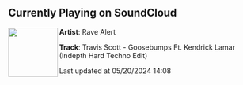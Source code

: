 ## Currently Playing on SoundCloud

[<img align="left" width="100" src="https://i1.sndcdn.com/artworks-KzmK01mzReUyHPs0-3UArZg-t500x500.jpg">](https://soundcloud.com/rave_alert/travis-scott-goosebumps-ft-kendrick-lamar-indepth-hard-techno-edit?in=saxurn/sets/tmp/)

**Artist**: Rave Alert 

**Track**: Travis Scott - Goosebumps Ft. Kendrick Lamar (Indepth Hard Techno Edit)

Last updated at 05/20/2024 14:08
